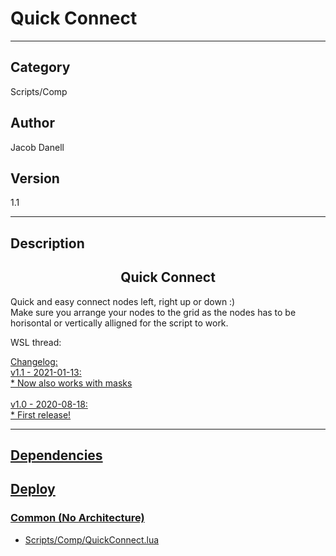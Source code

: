 # Quick Connect
___

## Category
Scripts/Comp

## Author
Jacob Danell

## Version
1.1

___

## Description
<center><h2>Quick Connect</h2></center>
<p>Quick and easy connect nodes left, right up or down :)
<br>
Make sure you arrange your nodes to the grid as the nodes has to be horisontal or vertically alligned for the script to work.</p>

<p>WSL thread: <a href="https://www.steakunderwater.com/wesuckless/viewtopic.php?f=33&t=4326"</a></p>

<p>Changelog:
<br>v1.1 - 2021-01-13:
<br>* Now also works with masks 
<br>
<br>v1.0 - 2020-08-18:
<br>* First release!
</p>



___

## Dependencies

## Deploy

### Common (No Architecture)

<ul>
<li><a href="https://gitlab.com/WeSuckLess/Reactor/-/blob/master/Atoms/com.JacobDanell.QuickConnect/Scripts/Comp/QuickConnect.lua?ref_type=heads">Scripts/Comp/QuickConnect.lua</a></li>
</ul>
